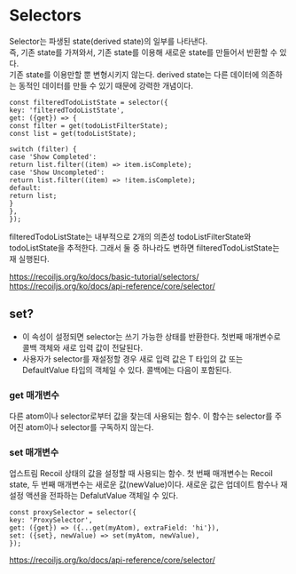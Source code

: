 # Selectors

Selector는 파생된 state(derived state)의 일부를 나타낸다.   
즉, 기존 state를 가져와서, 기존 state를 이용해 새로운 state를 만들어서 반환할 수 있다.    
기존 state를 이용만할 뿐 변형시키지 않는다. derived state는 다른 데이터에 의존하는 동적인 데이터를 만들 수 있기 때문에 강력한 개념이다.   
```
const filteredTodoListState = selector({
key: 'filteredTodoListState',
get: ({get}) => {
const filter = get(todoListFilterState);
const list = get(todoListState);

switch (filter) {
case 'Show Completed':
return list.filter((item) => item.isComplete);
case 'Show Uncompleted':
return list.filter((item) => !item.isComplete);
default:
return list;
}
},
});
```
filteredTodoListState는 내부적으로 2개의 의존성 todoListFilterState와 todoListState을 추적한다. 그래서 둘 중 하나라도 변하면 filteredTodoListState는 재 실행된다.
   
https://recoiljs.org/ko/docs/basic-tutorial/selectors/
https://recoiljs.org/ko/docs/api-reference/core/selector/

## set? 
- 이 속성이 설정되면 selector는 쓰기 가능한 상태를 반환한다. 첫번째 매개변수로 콜백 객체와 새로 입력 값이 전달된다. 
- 사용자가 selector를 재설정할 경우 새로 입력 값은 T 타입의 값 또는 DefaultValue 타입의 객체일 수 있다. 콜백에는 다음이 포함된다.

### get 매개변수
다른 atom이나 selector로부터 값을 찾는데 사용되는 함수. 이 함수는 selector를 주어진 atom이나 selector를 구독하지 않는다.

### set 매개변수
업스트림 Recoil 상태의 값을 설정할 때 사용되는 함수. 첫 번째 매개변수는 Recoil state, 두 번째 매개변수는 새로운 값(newValue)이다. 새로운 값은 업데이트 함수나 재설정 액션을 전파하는 DefalutValue 객체일 수 있다.
```
const proxySelector = selector({
key: 'ProxySelector',
get: ({get}) => ({...get(myAtom), extraField: 'hi'}),
set: ({set}, newValue) => set(myAtom, newValue),
});
```
https://recoiljs.org/ko/docs/api-reference/core/selector/
